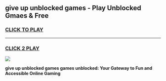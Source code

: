 
## give up unblocked games - Play Unblocked Gmaes & Free
<h3>
<a href="https://news.freeplayer.one?title=give_up_unblocked_games&ref=23F">CLICK TO PLAY</a></h3>
<hr>

<h3>
<a href="https://news.freeplayer.one?title=give_up_unblocked_games&ref=23F">CLICK 2 PLAY</a>
  
</h3>

<a href="https://news.freeplayer.one?title=give_up_unblocked_games&ref=23F/"><img src="https://clearcache.store/games.png"></a>


**give up unblocked games games unblocked: Your Gateway to Fun and Accessible Online Gaming**
